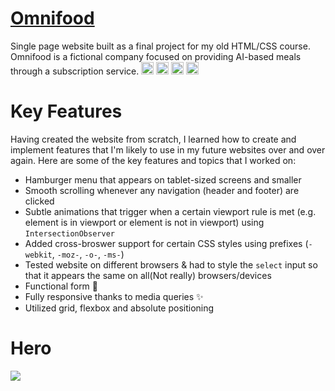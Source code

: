 # <a href="https://omnifood-andrii-mysaka.netlify.app" target="_blank">Omnifood</a>
Single page website built as a final project for my old HTML/CSS course. Omnifood is a 
fictional company focused on providing AI-based meals through a subscription service.
<img src="https://user-images.githubusercontent.com/25181517/189715289-df3ee512-6eca-463f-a0f4-c10d94a06b2f.png" width="20px">  <img src="https://user-images.githubusercontent.com/25181517/192158954-f88b5814-d510-4564-b285-dff7d6400dad.png" width="20px"> <img src="https://user-images.githubusercontent.com/25181517/183898674-75a4a1b1-f960-4ea9-abcb-637170a00a75.png" width="20px">  <img src="https://user-images.githubusercontent.com/25181517/117447155-6a868a00-af3d-11eb-9cfe-245df15c9f3f.png" width="20px">

# Key Features
Having created the website from scratch, I learned how to create and implement features that I'm likely to use in my future websites over and over again. Here are some of the key features and topics that I worked on:

- Hamburger menu that appears on tablet-sized screens and smaller
- Smooth scrolling whenever any navigation (header and footer) are clicked
- Subtle animations that trigger when a certain viewport rule is met (e.g. element is in viewport or element is not in viewport) using `IntersectionObserver` 
- Added cross-broswer support for certain CSS styles using prefixes (`-webkit`, `-moz-`, `-o-`, `-ms-`)
- Tested website on different browsers & had to style the `select` input so that it appears the same on all(Not really) browsers/devices
- Functional form 💌
- Fully responsive thanks to media queries ✨
- Utilized grid, flexbox and absolute positioning

# Hero
<a href="https://omnifood-andrii-mysaka.netlify.app" target="_blank">
<img src="./screenShoot.png" style="max-width:100%;"></a>
